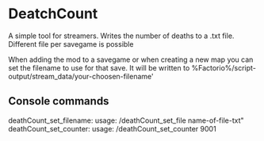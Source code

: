 # DeatchCount

A simple tool for streamers. Writes the number of deaths to a .txt file. Different file per savegame is possible

When adding the mod to a savegame or when creating a new map you can set the filename to use for that save.
It will be written to %Factorio%/script-output/stream_data/your-choosen-filename'

Console commands
---

deathCount_set_filename: usage: /deathCount_set_file name-of-file-txt"
deathCount_set_counter: usage: /deathCount_set_counter 9001
